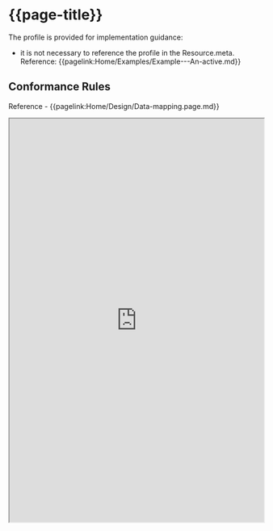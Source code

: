 # {{page-title}}

The profile is provided for implementation guidance:
- it is not necessary to reference the profile in the Resource.meta. Reference: {{pagelink:Home/Examples/Example---An-active.md}}



 ## Conformance Rules

Reference - {{pagelink:Home/Design/Data-mapping.page.md}}

<!--A searchset Bundle will be returned on the GET /Flag interaction ({{pagelink:Home/Design/Interactions.page.md}}). The Bundle will contain 0 or 1 Flag resource.-->




<iframe src="https://simplifier.net/guide/UKCoreImplementationGuideAssetsinDevelopment/Home/ProfilesandExtensions/Profile-UKCore-OrganizationAffiliation?version=current" height="800px" width="100%"></iframe>



